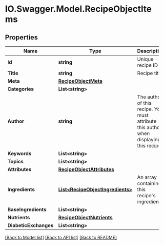 # IO.Swagger.Model.RecipeObjectItems
## Properties

Name | Type | Description | Notes
------------ | ------------- | ------------- | -------------
**Id** | **string** | Unique recipe ID | [optional] 
**Title** | **string** | Recipe title | [optional] 
**Meta** | [**RecipeObjectMeta**](RecipeObjectMeta.md) |  | [optional] 
**Categories** | **List&lt;string&gt;** |  | [optional] 
**Author** | **string** | The author of this recipe. You must attribute this author when displaying this recipe. | [optional] 
**Keywords** | **List&lt;string&gt;** |  | [optional] 
**Topics** | **List&lt;string&gt;** |  | [optional] 
**Attributes** | [**RecipeObjectAttributes**](RecipeObjectAttributes.md) |  | [optional] 
**Ingredients** | [**List&lt;RecipeObjectIngredients&gt;**](RecipeObjectIngredients.md) | An array containing this recipe&#x27;s ingredients | [optional] 
**BaseIngredients** | **List&lt;string&gt;** |  | [optional] 
**Nutrients** | [**RecipeObjectNutrients**](RecipeObjectNutrients.md) |  | [optional] 
**DiabeticExchanges** | **List&lt;string&gt;** |  | [optional] 

[[Back to Model list]](../README.md#documentation-for-models) [[Back to API list]](../README.md#documentation-for-api-endpoints) [[Back to README]](../README.md)

